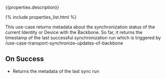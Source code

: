 {{properties.description}}

{% include properties_list.html %}

This use-case returns metadata about the synchronization status of the current Identity or Device with the Backbone. So far, it returns the timestamp of the last successful synchronization run which is triggered by /use-case-transport-synchronize-updates-of-backbone

## On Success

- Returns the metadata of the last sync run
